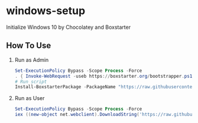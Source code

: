 # windows-setup

Initialize Windows 10 by Chocolatey and Boxstarter

## How To Use

1. Run as Admin
   
   ```powershell
   Set-ExecutionPolicy Bypass -Scope Process -Force
   . { Invoke-WebRequest -useb https://boxstarter.org/bootstrapper.ps1 } | Invoke-Expression; Get-Boxstarter -Force
   # Run script
   Install-BoxstarterPackage -PackageName "https://raw.githubusercontent.com/applejxd/windows-setup/main/installer/box.ps1" -DisableReboots
   ```
   
2. Run as User
   ```powershell
   Set-ExecutionPolicy Bypass -Scope Process -Force
   iex ((new-object net.webclient).DownloadString('https://raw.githubusercontent.com/applejxd/windows-setup/main/installer/user.ps1'))
   ```
